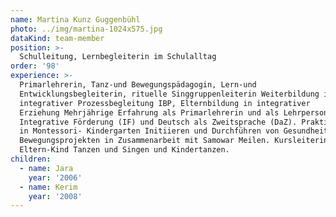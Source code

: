 ```yaml
---
name: Martina Kunz Guggenbühl
photo: ../img/martina-1024x575.jpg
dataKind: team-member
position: >-
  Schulleitung, Lernbegleiterin im Schulalltag
order: '98'
experience: >-
  Primarlehrerin, Tanz-und Bewegungspädagogin, Lern-und
  Entwicklungsbegleiterin, rituelle Singgruppenleiterin Weiterbildung in
  integrativer Prozessbegleitung IBP, Elternbildung in integrativer
  Erziehung Mehrjährige Erfahrung als Primarlehrerin und als Lehrperson für
  Integrative Förderung (IF) und Deutsch als Zweitsprache (DaZ). Praktikum
  in Montessori- Kindergarten Initiieren und Durchführen von Gesundheits-und
  Bewegungsprojekten in Zusammenarbeit mit Samowar Meilen. Kursleiterin
  Eltern-Kind Tanzen und Singen und Kindertanzen.
children:
  - name: Jara
    year: '2006'
  - name: Kerim
    year: '2008'
---
```

